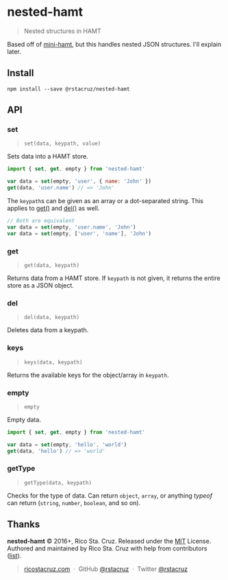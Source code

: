 # nested-hamt

> Nested structures in HAMT

Based off of [mini-hamt], but this handles nested JSON structures. I'll explain later.

[mini-hamt]: https://www.npmjs.com/package/mini-hamt

## Install

```
npm install --save @rstacruz/nested-hamt
```

## API

### set

> `set(data, keypath, value)`

Sets data into a HAMT store.

```js
import { set, get, empty } from 'nested-hamt'

var data = set(empty, 'user', { name: 'John' })
get(data, 'user.name') // => 'John'
```

The `keypath`s can be given as an array or a dot-separated string. This applies to [get()](#get) and [del()](#del) as well.

```js
// Both are equivalent
var data = set(empty, 'user.name', 'John')
var data = set(empty, ['user', 'name'], 'John')
```

### get

> `get(data, keypath)`

Returns data from a HAMT store. If `keypath` is not given, it returns the entire store as a JSON object.

### del

> `del(data, keypath)`

Deletes data from a keypath.

### keys

> `keys(data, keypath)`

Returns the available keys for the object/array in `keypath`.

### empty

> `empty`

Empty data.

```js
import { set, get, empty } from 'nested-hamt'

var data = set(empty, 'hello', 'world')
get(data, 'hello') // => 'world'
```

### getType

> `getType(data, keypath)`

Checks for the type of data. Can return `object`, `array`, or anything *typeof* can return (`string`, `number`, `boolean`, and so on).

## Thanks

**nested-hamt** © 2016+, Rico Sta. Cruz. Released under the [MIT] License.<br>
Authored and maintained by Rico Sta. Cruz with help from contributors ([list][contributors]).

> [ricostacruz.com](http://ricostacruz.com) &nbsp;&middot;&nbsp;
> GitHub [@rstacruz](https://github.com/rstacruz) &nbsp;&middot;&nbsp;
> Twitter [@rstacruz](https://twitter.com/rstacruz)

[MIT]: http://mit-license.org/
[contributors]: http://github.com/rstacruz/nested-hamt/contributors
